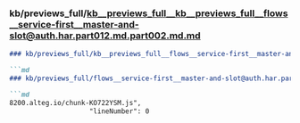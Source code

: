 ### kb/previews_full/kb__previews_full__kb__previews_full__flows__service-first__master-and-slot@auth.har.part012.md.part002.md.md

```md
### kb/previews_full/kb__previews_full__flows__service-first__master-and-slot@auth.har.part012.md.part002.md

```md
### kb/previews_full/flows__service-first__master-and-slot@auth.har.part012.md (part 002)

```md
8200.alteg.io/chunk-KO722YSM.js",
                    "lineNumber": 0
```

```

```

```
